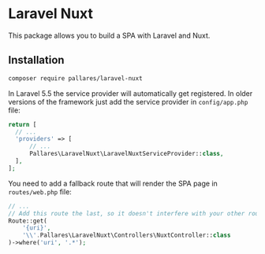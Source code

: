 # Laravel Nuxt

This package allows you to build a SPA with Laravel and Nuxt.

## Installation

```bash
composer require pallares/laravel-nuxt
```

In Laravel 5.5 the service provider will automatically get registered. In older versions of the framework just add the service provider in `config/app.php` file:

```php
return [
  // ...
  'providers' => [
      // ...
      Pallares\LaravelNuxt\LaravelNuxtServiceProvider::class,
  ],
];
```

You need to add a fallback route that will render the SPA page in `routes/web.php` file:

```php
// ...
// Add this route the last, so it doesn't interfere with your other routes.
Route::get(
    '{uri}',
    '\\'.Pallares\LaravelNuxt\Controllers\NuxtController::class
)->where('uri', '.*');
```

